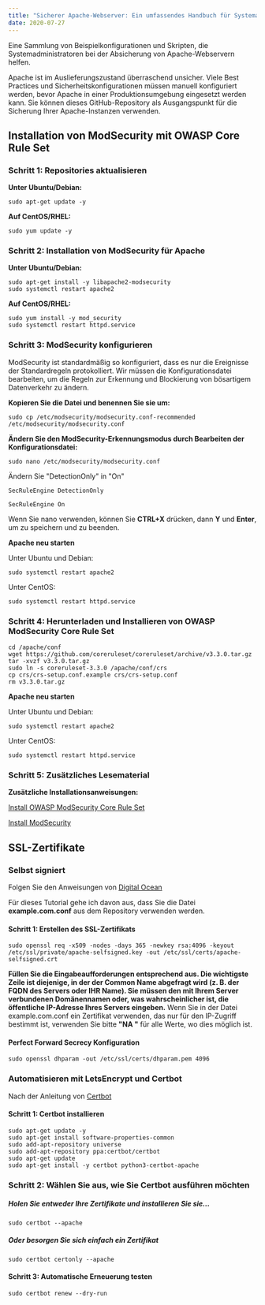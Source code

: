 ```yaml
---
title: "Sicherer Apache-Webserver: Ein umfassendes Handbuch für Systemadministratoren"
date: 2020-07-27
---
```

 Eine Sammlung von Beispielkonfigurationen und Skripten, die Systemadministratoren bei der Absicherung von Apache-Webservern helfen.

Apache ist im Auslieferungszustand überraschend unsicher. Viele Best Practices und Sicherheitskonfigurationen müssen manuell konfiguriert werden, bevor Apache in einer Produktionsumgebung eingesetzt werden kann. Sie können dieses GitHub-Repository als Ausgangspunkt für die Sicherung Ihrer Apache-Instanzen verwenden.


## Installation von ModSecurity mit OWASP Core Rule Set

### Schritt 1: Repositories aktualisieren
**Unter Ubuntu/Debian:**
```
sudo apt-get update -y
```
**Auf CentOS/RHEL:**
``` 
sudo yum update -y
```

### Schritt 2: Installation von ModSecurity für Apache
**Unter Ubuntu/Debian:**
```
sudo apt-get install -y libapache2-modsecurity
sudo systemctl restart apache2
```
**Auf CentOS/RHEL:**
``` 
sudo yum install -y mod_security
sudo systemctl restart httpd.service
```

### Schritt 3: ModSecurity konfigurieren

ModSecurity ist standardmäßig so konfiguriert, dass es nur die Ereignisse der Standardregeln protokolliert. Wir müssen die Konfigurationsdatei bearbeiten, um die Regeln zur Erkennung und Blockierung von bösartigem Datenverkehr zu ändern.

**Kopieren Sie die Datei und benennen Sie sie um:**
```
sudo cp /etc/modsecurity/modsecurity.conf-recommended /etc/modsecurity/modsecurity.conf
```
**Ändern Sie den ModSecurity-Erkennungsmodus durch Bearbeiten der Konfigurationsdatei:**
```
sudo nano /etc/modsecurity/modsecurity.conf
```
Ändern Sie "DetectionOnly" in "On"
```
SecRuleEngine DetectionOnly
```
```
SecRuleEngine On
```
Wenn Sie nano verwenden, können Sie **CTRL+X** drücken, dann **Y** und **Enter**, um zu speichern und zu beenden.

**Apache neu starten**

Unter Ubuntu und Debian:
```
sudo systemctl restart apache2
```

Unter CentOS:
```
sudo systemctl restart httpd.service
```
### Schritt 4: Herunterladen und Installieren von OWASP ModSecurity Core Rule Set

```
cd /apache/conf
wget https://github.com/coreruleset/coreruleset/archive/v3.3.0.tar.gz
tar -xvzf v3.3.0.tar.gz
sudo ln -s coreruleset-3.3.0 /apache/conf/crs
cp crs/crs-setup.conf.example crs/crs-setup.conf
rm v3.3.0.tar.gz
```
**Apache neu starten**

Unter Ubuntu und Debian:
```
sudo systemctl restart apache2
```

Unter CentOS:
```
sudo systemctl restart httpd.service
```
### Schritt 5: Zusätzliches Lesematerial

**Zusätzliche Installationsanweisungen:**

[Install OWASP ModSecurity Core Rule Set](https://owasp.org/www-project-modsecurity-core-rule-set/)


[Install ModSecurity](https://phoenixnap.com/kb/setup-configure-modsecurity-on-apache)


## SSL-Zertifikate

### Selbst signiert

Folgen Sie den Anweisungen von [Digital Ocean](https://www.digitalocean.com/community/tutorials/how-to-create-a-self-signed-ssl-certificate-for-apache-in-ubuntu-16-04)

Für dieses Tutorial gehe ich davon aus, dass Sie die Datei **example.com.conf** aus dem Repository verwenden werden.

#### Schritt 1: Erstellen des SSL-Zertifikats
```
sudo openssl req -x509 -nodes -days 365 -newkey rsa:4096 -keyout /etc/ssl/private/apache-selfsigned.key -out /etc/ssl/certs/apache-selfsigned.crt
```

**Füllen Sie die Eingabeaufforderungen entsprechend aus. Die wichtigste Zeile ist diejenige, in der der Common Name abgefragt wird (z. B. der FQDN des Servers oder IHR Name). Sie müssen den mit Ihrem Server verbundenen Domänennamen oder, was wahrscheinlicher ist, die öffentliche IP-Adresse Ihres Servers eingeben.**
Wenn Sie in der Datei example.com.conf ein Zertifikat verwenden, das nur für den IP-Zugriff bestimmt ist, verwenden Sie bitte **"NA "** für alle Werte, wo dies möglich ist.

#### Perfect Forward Secrecy Konfiguration
```
sudo openssl dhparam -out /etc/ssl/certs/dhparam.pem 4096
```



### Automatisieren mit LetsEncrypt und Certbot

Nach der Anleitung von [Certbot](https://certbot.eff.org/lets-encrypt/ubuntubionic-apache.html)

#### Schritt 1: Certbot installieren

```
sudo apt-get update -y
sudo apt-get install software-properties-common
sudo add-apt-repository universe
sudo add-apt-repository ppa:certbot/certbot
sudo apt-get update
sudo apt-get install -y certbot python3-certbot-apache
```
### Schritt 2: Wählen Sie aus, wie Sie Certbot ausführen möchten

##### Holen Sie entweder Ihre Zertifikate und installieren Sie sie...
```
sudo certbot --apache
```

##### Oder besorgen Sie sich einfach ein Zertifikat

```
sudo certbot certonly --apache
```

#### Schritt 3: Automatische Erneuerung testen

```
sudo certbot renew --dry-run
```





